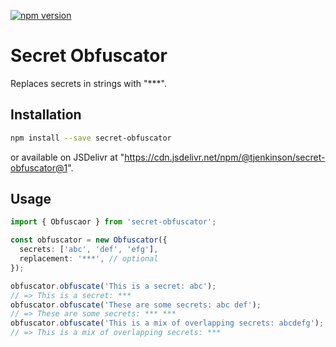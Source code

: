 [![npm version](https://badge.fury.io/js/secret-obfuscator.svg)](https://badge.fury.io/js/secret-obfuscator)

# Secret Obfuscator

Replaces secrets in strings with "\*\*\*".

## Installation

```sh
npm install --save secret-obfuscator
```

or available on JSDelivr at "https://cdn.jsdelivr.net/npm/@tjenkinson/secret-obfuscator@1".

## Usage

```ts
import { Obfuscaor } from 'secret-obfuscator';

const obfuscator = new Obfuscator({
  secrets: ['abc', 'def', 'efg'],
  replacement: '***', // optional
});

obfuscator.obfuscate('This is a secret: abc');
// => This is a secret: ***
obfuscator.obfuscate('These are some secrets: abc def');
// => These are some secrets: *** ***
obfuscator.obfuscate('This is a mix of overlapping secrets: abcdefg');
// => This is a mix of overlapping secrets: ***
```
